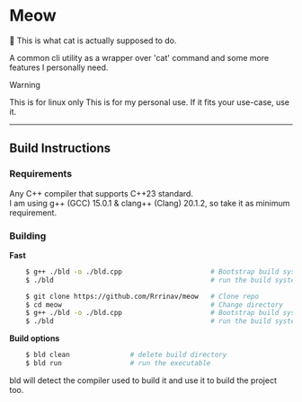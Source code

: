 # Meow

🐾 This is what cat is actually supposed to do.

A common cli utility as a wrapper over 'cat' command and some more features I personally need.

> [!WARNING]
> This is for linux only
> This is for my personal use. If it fits your use-case, use it.

---

## Build Instructions

### Requirements

Any C++ compiler that supports C++23 standard.  
I am using g++ (GCC) 15.0.1 & clang++ (Clang) 20.1.2, so take it as minimum requirement.

### Building

**Fast**
```bash
    $ g++ ./bld -o ./bld.cpp                      # Bootstrap build system
    $ ./bld                                       # run the build system
```

```bash
    $ git clone https://github.com/Rrrinav/meow   # Clone repo 
    $ cd meow                                     # Change directory
    $ g++ ./bld -o ./bld.cpp                      # Bootstrap build system
    $ ./bld                                       # run the build system
```

**Build options**
```bash
    $ bld clean               # delete build directory
    $ bld run                 # run the executable
```

bld will detect the compiler used to build it and use it to build the project too.
